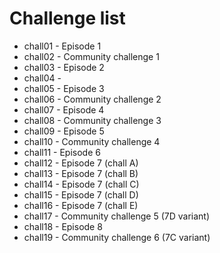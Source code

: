 # Challenge list

* chall01 - Episode 1
* chall02 - Community challenge 1
* chall03 - Episode 2
* chall04 - 
* chall05 - Episode 3
* chall06 - Community challenge 2
* chall07 - Episode 4
* chall08 - Community challenge 3
* chall09 - Episode 5
* chall10 - Community challenge 4
* chall11 - Episode 6
* chall12 - Episode 7 (chall A)
* chall13 - Episode 7 (chall B)
* chall14 - Episode 7 (chall C)
* chall15 - Episode 7 (chall D)
* chall16 - Episode 7 (chall E)
* chall17 - Community challenge 5 (7D variant)
* chall18 - Episode 8
* chall19 - Community challenge 6 (7C variant)
